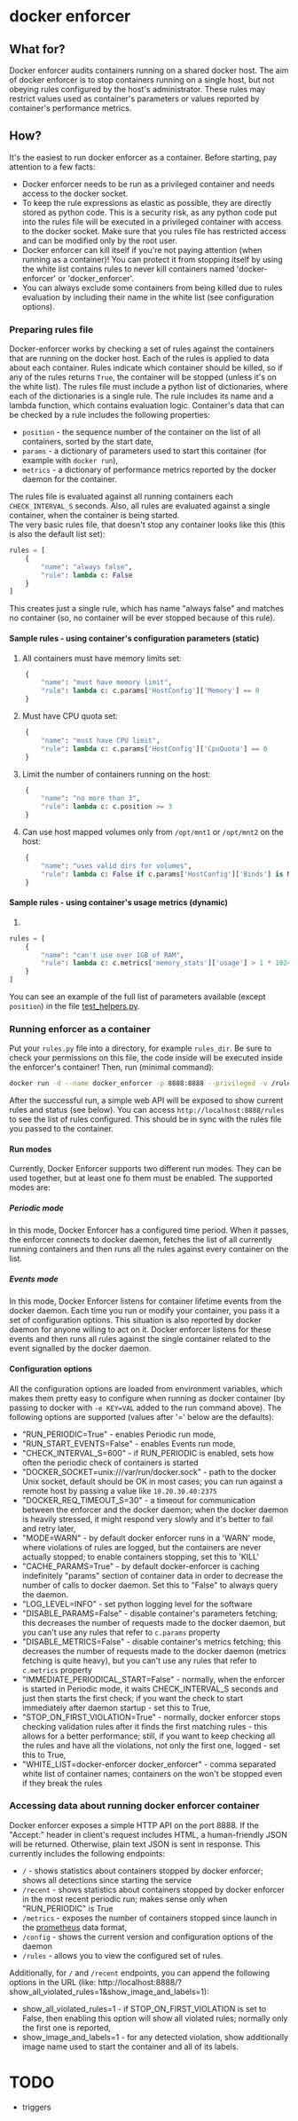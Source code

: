 # docker enforcer

## What for?
Docker enforcer audits containers running on a shared docker host. The aim of docker enforcer is to stop containers running on a single host, but not obeying rules configured by the host's administrator. These rules may restrict values used as container's parameters or values reported by container's performance metrics.
 
## How?
It's the easiest to run docker enforcer as a container. Before starting, pay attention to a few facts:
- Docker enforcer needs to be run as a privileged container and needs access to the docker socket.
- To keep the rule expressions as elastic as possible, they are directly stored as python code. This is a security risk, as any python code put into the rules file will be executed in a privileged container with access to the docker socket. Make sure that you rules file has restricted access and can be modified only by the root user.
- Docker enforcer can kill itself if you're not paying attention (when running as a container)! You can protect it from stopping itself by using the white list contains rules to never kill containers named 'docker-enforcer' or 'docker_enforcer'.
- You can always exclude some containers from being killed due to rules evaluation by including their name in the white list (see configuration options).
 
### Preparing rules file
Docker-enforcer works by checking a set of rules against the containers that are running on the docker host. Each of the rules is applied to data about each container. Rules indicate which container should be killed, so if any of the rules returns `True`, the container will be stopped (unless it's on the white list). 
The rules file must include a python list of dictionaries, where each of the dictionaries is a single rule. The rule includes its name and a lambda function, which contains evaluation logic. Container's data that can be checked by a rule includes the following properties:
- `position` - the sequence number of the container on the list of all containers, sorted by the start date,
- `params` - a dictionary of parameters used to start this container (for example with `docker run`),
- `metrics` - a dictionary of performance metrics reported by the docker daemon for the container.
 
The rules file is evaluated against all running containers each `CHECK_INTERVAL_S` seconds. Also, all rules are evaluated against a single container, when the container is being started.  
The very basic rules file, that doesn't stop any container looks like this (this is also the default list set):
```python
rules = [
    {
        "name": "always false",
        "rule": lambda c: False
    }
]
```
This creates just a single rule, which has name "always false" and matches no container (so, no container will be ever stopped because of this rule).

#### Sample rules - using container's configuration parameters (static)
1. All containers must have memory limits set:
```python
    {
        "name": "must have memory limit", 
        "rule": lambda c: c.params['HostConfig']['Memory'] == 0
    }
```
2. Must have CPU quota set:
```python
    {
        "name": "must have CPU limit",
        "rule": lambda c: c.params['HostConfig']['CpuQuota'] == 0
    }
```
3. Limit the number of containers running on the host:
```python
    {
        "name": "no more than 3",
        "rule": lambda c: c.position >= 3
    }
```
4. Can use host mapped volumes only from `/opt/mnt1` or `/opt/mnt2` on the host:
```python
    {
        "name": "uses valid dirs for volumes",
        "rule": lambda c: False if c.params['HostConfig']['Binds'] is None else not all([b.startswith("/opt/mnt1") or b.startswith("/opt/mnt2") for b in c.params['HostConfig']['Binds']])
    }
```


#### Sample rules - using container's usage metrics (dynamic)
1.
```python
rules = [
    {
        "name": "can't use over 1GB of RAM",
        "rule": lambda c: c.metrics['memory_stats']['usage'] > 1 * 1024 ** 3
    }
]
```

You can see an example of the full list of parameters available (except `position`) in the file [test_helpers.py](test_helpers.py).

### Running enforcer as a container
Put your `rules.py` file into a directory, for example `rules_dir`. Be sure to check your permissions on this file, the code inside will be executed inside the enforcer's container! Then, run (minimal command):
```bash
docker run -d --name docker_enforcer -p 8888:8888 --privileged -v /rules_dir:/opt/docker_enforcer/rules -v /var/run:/var/run tailoredcloud/docker-enforcer
```
After the successful run, a simple web API will be exposed to show current rules and status (see below). You can access `http://localhost:8888/rules` to see the list of rules configured. This should be in sync with the rules file you passed to the container.

#### Run modes
Currently, Docker Enforcer supports two different run modes. They can be used together, but at least one fo them must be enabled. The supported modes are:

##### Periodic mode
In this mode, Docker Enforcer has a configured time period. When it passes, the enforcer connects to docker daemon, fetches the list of all currently running containers and then runs all the rules against every container on the list. 

##### Events mode
In this mode, Docker Enforcer listens for container lifetime events from the docker daemon. Each time you run or modify your container, you pass it a set of configuration options. This situation is also reported by docker daemon for anyone willing to act on it. Docker enforcer listens for these events and then runs all rules against the single container related to the event signalled by the docker daemon.

#### Configuration options
All the configuration options are loaded from environment variables, which makes them pretty easy to configure when running as docker container (by passing to docker with `-e KEY=VAL` added to the run command above).
The following options are supported (values after '=' below are the defaults):
- "RUN_PERIODIC=True" - enables Periodic run mode,
- "RUN_START_EVENTS=False" - enables Events run mode,
- "CHECK_INTERVAL_S=600" - if RUN_PERIODIC is enabled, sets how often the periodic check of containers is started 
- "DOCKER_SOCKET=unix:///var/run/docker.sock" - path to the docker Unix socket, default should be OK in most cases; you can run against a remote host by passing a value like `10.20.30.40:2375`
- "DOCKER_REQ_TIMEOUT_S=30" - a timeout for communication between the enforcer and the docker daemon; when the docker daemon is heavily stressed, it might respond very slowly and it's better to fail and retry later, 
- "MODE=WARN" - by default docker enforcer runs in a 'WARN' mode, where violations of rules are logged, but the containers are never actually stopped; to enable containers stopping, set this to 'KILL'
- "CACHE_PARAMS=True" - by default docker-enforcer is caching indefinitely "params" section of container data in order to decrease the number of calls to docker daemon. Set this to "False" to always query the daemon.
- "LOG_LEVEL=INFO" - set python logging level for the software
- "DISABLE_PARAMS=False" - disable container's parameters fetching; this decreases the number of requests made to the docker daemon, but you can't use any rules that refer to `c.params` property
- "DISABLE_METRICS=False" - disable container's metrics fetching; this decreases the number of requests made to the docker daemon (metrics fetching is quite heavy), but you can't use any rules that refer to `c.metrics` property
- "IMMEDIATE_PERIODICAL_START=False" - normally, when the enforcer is started in Periodic mode, it waits CHECK_INTERVAL_S seconds and just then starts the first check; if you want the check to start immediately after daemon startup - set this to True,
- "STOP_ON_FIRST_VIOLATION=True" - normally, docker enforcer stops checking validation rules after it finds the first matching rules - this allows for a better performance; still, if you want to keep checking all the rules and have all the violations, not only the first one, logged - set this to True,
- "WHITE_LIST=docker-enforcer docker_enforcer" - comma separated white list of container names; containers on the won't be stopped even if they break the rules
 
### Accessing data about running docker enforcer container
Docker enforcer exposes a simple HTTP API on the port 8888. If the "Accept:" header in client's request includes HTML, a human-friendly JSON will be returned. Otherwise, plain text JSON is sent in response.  This currently includes the following endpoints:
- `/` - shows statistics about containers stopped by docker enforcer; shows all detections since starting the service
- `/recent` - shows statistics about containers stopped by docker enforcer in the most recent periodic run; makes sense only when "RUN_PERIODIC" is True
- `/metrics` - exposes the number of containers stopped since launch in the [prometheus](https://prometheus.io/) data format,
- `/config` - shows the current version and configuration options of the daemon
- `/rules` - allows you to view the configured set of rules.
  
Additionally, for `/` and `/recent` endpoints, you can append the following options in the URL (like: http://localhost:8888/?show_all_violated_rules=1&show_image_and_labels=1):
- show_all_violated_rules=1 - if STOP_ON_FIRST_VIOLATION is set to False, then enabling this option will show all violated rules; normally only the first one is reported,
- show_image_and_labels=1 - for any detected violation, show additionally image name used to start the container and all of its labels.

# TODO
- triggers